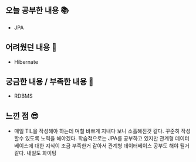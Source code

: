 ## 오늘 공부한 내용 📚
- JPA
## 어려웠던 내용 🫨
- Hibernate




## 궁금한 내용 / 부족한 내용 🧐
- RDBMS



## 느낀 점 😎
- 매일 TIL을 작성해야 하는데 며칠 바쁘게 지내다 보니 소흘해진것 같다. 꾸준히 작성할수 있도록 노력을 해야겠다. 학습적으로는 JPA를 공부하고 있지만 관계형 데이터베이스에 대한 지식이 조금 부족한거 같아서 관계형 데이터베이스 공부도 해야 될거 같다. 내일도 화이팅